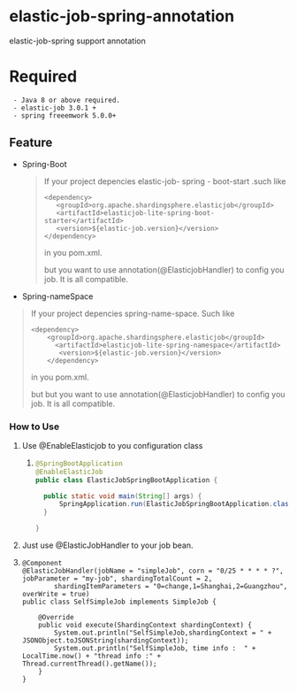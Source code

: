 # elastic-job-spring-annotation
elastic-job-spring support annotation

 # Required
     - Java 8 or above required.
     - elastic-job 3.0.1 +
     - spring freeemwork 5.0.0+

## Feature

- Spring-Boot

  >If your project depencies  elastic-job- spring - boot-start .such like 
  >
  >```
  ><dependency>
  >    <groupId>org.apache.shardingsphere.elasticjob</groupId>
  >    <artifactId>elasticjob-lite-spring-boot-starter</artifactId>
  >    <version>${elastic-job.version}</version>
  ></dependency>
  >```
  >
  >in you pom.xml.
  >
  >but you want to use annotation(@ElasticjobHandler) to config you job. It is all compatible.

-  Spring-nameSpace

  > If your project depencies  spring-name-space. Such like 
  >
  > ```
  > <dependency>
  >     <groupId>org.apache.shardingsphere.elasticjob</groupId>
  >       <artifactId>elasticjob-lite-spring-namespace</artifactId>
  >        <version>${elastic-job.version}</version>
  >     </dependency>
  > ```
  >
  >   in you pom.xml.
  >
  > but but you want to use annotation(@ElasticjobHandler) to config you job. It is all compatible.

### How to Use

1. Use  @EnableElasticjob to you configuration class

   1. ```java
      @SpringBootApplication
      @EnableElasticJob
      public class ElasticJobSpringBootApplication {
      
      	public static void main(String[] args) {
      		SpringApplication.run(ElasticJobSpringBootApplication.class, args);
      	}
      
      }
      ```

      

2.  Just use @ElasticJobHandler   to your job  bean.

   1. ```
      @Component
      @ElasticJobHandler(jobName = "simpleJob", corn = "0/25 * * * * ?", jobParameter = "my-job", shardingTotalCount = 2,
              shardingItemParameters = "0=change,1=Shanghai,2=Guangzhou", overWrite = true)
      public class SelfSimpleJob implements SimpleJob {
      
          @Override
          public void execute(ShardingContext shardingContext) {
              System.out.println("SelfSimpleJob,shardingContext = " + JSONObject.toJSONString(shardingContext));
              System.out.println("SelfSimpleJob, time info :  " + LocalTime.now() + "thread info :" + Thread.currentThread().getName());
          }
      }
      ```

      

    

​    

  

